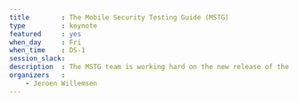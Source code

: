 ```yaml
---
title        : The Mobile Security Testing Guide (MSTG)
type         : keynote
featured     : yes
when_day     : Fri
when_time    : DS-1
session_slack: 
description  : The MSTG team is working hard on the new release of the Mobile Security Testing Guide (MSTG) during this summit.
organizers   :
    - Jeroen Willemsen
---
```



